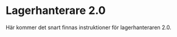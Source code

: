 Lagerhanterare 2.0
==================

Här kommer det snart finnas instruktioner för lagerhanteraren 2.0.